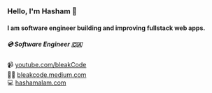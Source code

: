 
### Hello, I'm Hasham 👋 
#### I am software engineer building and improving fullstack web apps.


##### 💿 Software Engineer 🇨🇦
📹 [youtube.com/bleakCode](https://youtube.com/bleakCode)
<br>
✍🏼 [bleakcode.medium.com](https://bleakcode.medium.com)
<br> 
💻 [hashamalam.com](https://hashamalam.com)
